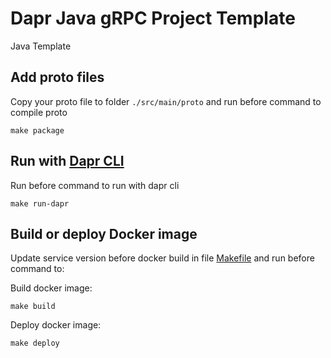 # Dapr Java gRPC Project Template

Java Template

## Add proto files

Copy your proto file to folder `./src/main/proto` and run before command to compile proto

```
make package
```

## Run with [Dapr CLI](https://docs.dapr.io/getting-started/install-dapr-cli/)

Run before command to run with dapr cli

```
make run-dapr
```

## Build or deploy Docker image

Update service version before docker build in file [Makefile](./Makefile) and run before command to:

Build docker image:
```
make build
```

Deploy docker image: 

```
make deploy
```
